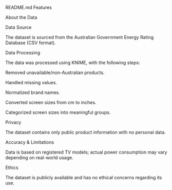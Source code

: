 README.md
Features

About the Data

Data Source

The dataset is sourced from the Australian Government Energy Rating Database (CSV format).

Data Processing

The data was processed using KNIME, with the following steps:

Removed unavailable/non-Australian products.

Handled missing values.

Normalized brand names.

Converted screen sizes from cm to inches.

Categorized screen sizes into meaningful groups.

Privacy

The dataset contains only public product information with no personal data.

Accuracy & Limitations

Data is based on registered TV models; actual power consumption may vary depending on real-world usage.

Ethics

The dataset is publicly available and has no ethical concerns regarding its use.